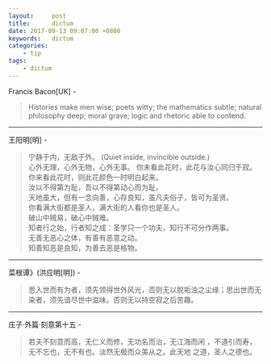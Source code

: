 ```yaml
---
layout:     post
title:      dictum
date: 2017-09-13 09:07:00 +0800
keywords:   dictum
categories:
	- tip
tags:		
	- dictum
---
```


Francis Bacon[UK] -  
>Histories make men wise; poets witty; the mathematics subtle; natural philosophy deep; moral grave; logic and rhetoric able to contend.  

---
王阳明[明] -  
>宁静于内，无敌于外。
>(Quiet inside, invincible outside.)  
>心外无理，心外无物，心外无事。
>你未看此花时，此花与汝心同归于寂。你来看此花时，则此花颜色一时明白起来。  
>汝以不得第为耻，吾以不得第动心而为耻。  
>天地虽大，但有一念向善，心存良知，虽凡夫俗子，皆可为圣贤。  
>你看满大街都是圣人，满大街的人看你也是圣人。  
>破山中贼易，破心中贼难。  
>知者行之始，行者知之成：圣学只一个功夫，知行不可分作两事。  
>无善无恶心之体，有善有恶意之动。  
>知善知恶是良知，为善去恶是格物。  

---
菜根谭》(洪应明[明]) -  
>思入世而有为者，须先领得世外风光，否则无以脱垢浊之尘缘；思出世而无染者，须先谙尽世中滋味。否则无以持空寂之后苦趣。

---
庄子·外篇·刻意第十五 -  
>若夫不刻意而高，无仁义而修，无功名而治，无江海而闲 ，不道引而寿，无不忘也，无不有也。淡然无极而众美从之。此天地 之道，圣人之德也。